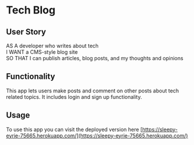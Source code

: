 # Tech Blog

## User Story

AS A developer who writes about tech  
I WANT a CMS-style blog site  
SO THAT I can publish articles, blog posts, and my thoughts and opinions

## Functionality

This app lets users make posts and comment on other posts about tech related topics. It includes login and sign up functionality.

## Usage

To use this app you can visit the deployed version here
[https://sleepy-eyrie-75665.herokuapp.com/](https://sleepy-eyrie-75665.herokuapp.com/)
